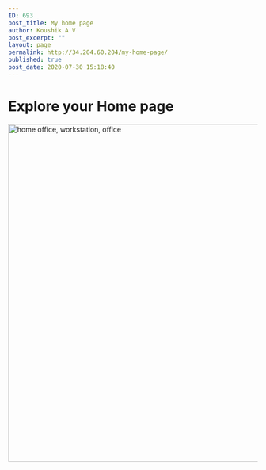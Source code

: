 ```yaml
---
ID: 693
post_title: My home page
author: Koushik A V
post_excerpt: ""
layout: page
permalink: http://34.204.60.204/my-home-page/
published: true
post_date: 2020-07-30 15:18:40
---
```

<h1>Explore your Home page</h1>		
										<img width="1024" height="682" src="http://18.204.15.73/wp-content/uploads/2020/07/home-office-workstation-office-336373-1024x682.jpg" alt="home office, workstation, office" srcset="http://18.204.15.73/wp-content/uploads/2020/07/home-office-workstation-office-336373-1024x682.jpg 1024w, http://18.204.15.73/wp-content/uploads/2020/07/home-office-workstation-office-336373-300x200.jpg 300w, http://18.204.15.73/wp-content/uploads/2020/07/home-office-workstation-office-336373-768x512.jpg 768w, http://18.204.15.73/wp-content/uploads/2020/07/home-office-workstation-office-336373.jpg 1280w" sizes="(max-width: 1024px) 100vw, 1024px" />